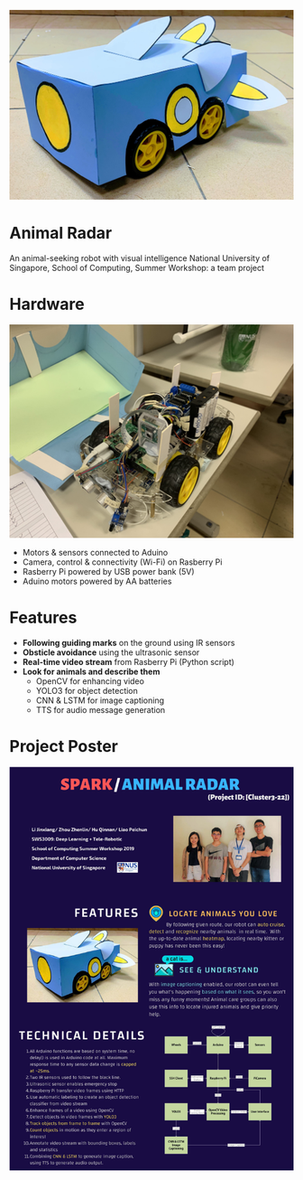 ![](animal_radar.jpeg)
# Animal Radar
An animal-seeking robot with visual intelligence
National University of Singapore, School of Computing, Summer Workshop: a team project

# Hardware
![](under_the_skin.jpeg)
- Motors & sensors connected to Aduino
- Camera, control & connectivity (Wi-Fi) on Rasberry Pi
- Rasberry Pi powered by USB power bank (5V)
- Aduino motors powered by AA batteries

# Features
- **Following guiding marks** on the ground using IR sensors
- **Obsticle avoidance** using the ultrasonic sensor
- **Real-time video stream** from Rasberry Pi (Python script)
- **Look for animals and describe them**
  - OpenCV for enhancing video
  - YOLO3 for object detection
  - CNN & LSTM for image captioning 
  - TTS for audio message generation

# Project Poster
![](poster.png)
